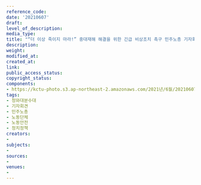 ```yaml
---
reference_code: 
date: '20210607'
draft: 
level_of_description: 
media_type: 
title: "“더 이상 죽이지 마라!” 중대재해 해결을 위한 긴급 비상조치 촉구 민주노총 기자회견"
description: 
weight: 
modified_at: 
created_at: 
link: 
public_access_status: 
copyright_status: 
components:
- https://kctu-photo.s3.ap-northeast-2.amazonaws.com/2021년/6월/20210607-“더+이상+죽이지+마라!”+중대재해+해결을+위한+긴급+비상조치+촉구+민주노총+기자회견_청와대분수대_기자회견_민주노총_노동단체_노동안전_정치정책/_5D40042.jpg
tags:
- 청와대분수대
- 기자회견
- 민주노총
- 노동단체
- 노동안전
- 정치정책
creators:
- 
subjects:
- 
sources:
- 
venues:
- 
---
```

